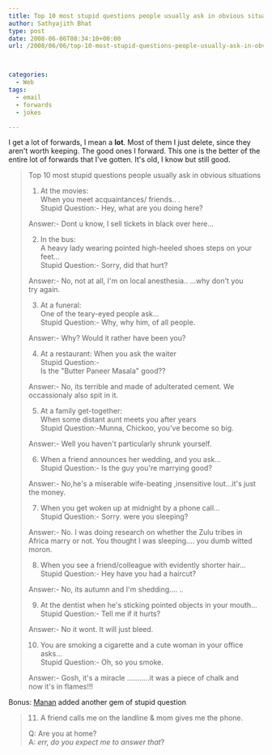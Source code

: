 ```yaml
---
title: Top 10 most stupid questions people usually ask in obvious situations
author: Sathyajith Bhat
type: post
date: 2008-06-06T08:34:10+00:00
url: /2008/06/06/top-10-most-stupid-questions-people-usually-ask-in-obvious-situations/



categories:
  - Web
tags:
  - email
  - forwards
  - jokes

---
```



I get a lot of forwards, I mean a **lot**. Most of them I just delete, since they aren't worth keeping. The good ones I forward. This one is the better of the entire lot of forwards that I've gotten. It's old, I know but still good.

> Top 10 most stupid questions people usually ask in obvious situations
> 
> 1. At the movies:  
> When you meet acquaintances/ friends.. .  
> Stupid Question:- Hey, what are you doing here?
> 
> Answer:- Dont u know, I sell tickets in black over here&#8230;
> 
> 2. In the bus:  
> A heavy lady wearing pointed high-heeled shoes steps on your feet&#8230;  
> Stupid Question:- Sorry, did that hurt?
> 
> Answer:- No, not at all, I'm on local anesthesia.. &#8230;why don't you  
> try again.
> 
> 3. At a funeral:  
> One of the teary-eyed people ask&#8230;  
> Stupid Question:- Why, why him, of all people.
> 
> Answer:- Why? Would it rather have been you?
> 
> 4. At a restaurant: When you ask the waiter  
> Stupid Question:-  
> Is the "Butter Paneer Masala" good??
> 
> Answer:- No, its terrible and made of adulterated cement. We  
> occassionaly also spit in it.
> 
> 5. At a family get-together:  
> When some distant aunt meets you after years  
> Stupid Question:-Munna, Chickoo, you've become so big.
> 
> Answer:- Well you haven't particularly shrunk yourself.
> 
> 
> 
> 6. When a friend announces her wedding, and you ask&#8230;  
> Stupid Question:- Is the guy you're marrying good?
> 
> Answer:- No,he's a miserable wife-beating ,insensitive lout&#8230;it's just  
> the money.
> 
> 7. When you get woken up at midnight by a phone call&#8230;  
> Stupid Question:- Sorry. were you sleeping?
> 
> Answer:- No. I was doing research on whether the Zulu tribes in  
> Africa marry or not. You thought I was sleeping&#8230;. you dumb witted  
> moron.
> 
> 8. When you see a friend/colleague with evidently shorter hair&#8230;  
> Stupid Question:- Hey have you had a haircut?
> 
> Answer:- No, its autumn and I'm shedding&#8230;. ..
> 
> 9. At the dentist when he's sticking pointed objects in your mouth&#8230;  
> Stupid Question:- Tell me if it hurts?
> 
> Answer:- No it wont. It will just bleed.
> 
> 10. You are smoking a cigarette and a cute woman in your office  
> asks&#8230;  
> Stupid Question:- Oh, so you smoke.
> 
> Answer:- Gosh, it's a miracle &#8230;&#8230;&#8230;..it was a piece of chalk and  
> now it's in flames!!!

Bonus: [Manan][1] added another gem of stupid question

> 11. A friend calls me on the landline & mom gives me the phone.
> 
> Q: Are you at home?  
> A: _err, do you expect me to answer that_?

 [1]: https://beingmanan.com

